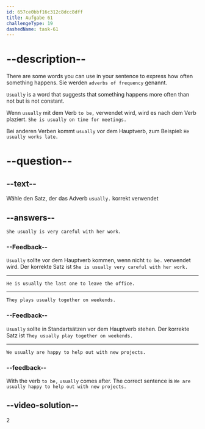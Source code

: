 ```yaml
---
id: 657ce0bbf16c312c8dcc8dff
title: Aufgabe 61
challengeType: 19
dashedName: task-61
---
```


# --description--

There are some words you can use in your sentence to express how often something happens. Sie werden `adverbs of frequency` genannt.

`Usually` is a word that suggests that something happens more often than not but is not constant.

Wenn `usually` mit dem Verb `to be,` verwendet wird, wird es nach dem Verb plaziert. `She is usually on time for meetings.`

Bei anderen Verben kommt `usually` vor dem Hauptverb, zum Beispiel: `He usually works late.`

# --question--

## --text--

Wähle den Satz, der das Adverb `usually.` korrekt verwendet

## --answers--

`She usually is very careful with her work.`

### --Feedback--

`Usually` sollte vor dem Hauptverb kommen, wenn nicht `to be.` verwendet wird. Der korrekte Satz ist `She is usually very careful with her work.`

---

`He is usually the last one to leave the office.`

---

`They plays usually together on weekends.`

### --Feedback--

`Usually` sollte in Standartsätzen vor dem Hauptverb stehen. Der korrekte Satz ist `They usually play together on weekends.`

---

`We usually are happy to help out with new projects.`

### --feedback--

With the verb `to be,` `usually` comes after. The correct sentence is `We are usually happy to help out with new projects.`

## --video-solution--

2
